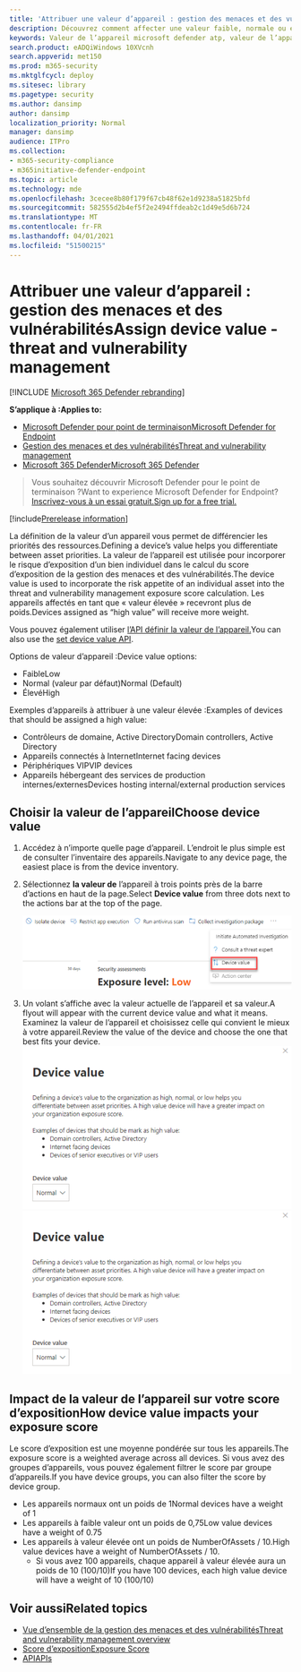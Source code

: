 ```yaml
---
title: 'Attribuer une valeur d’appareil : gestion des menaces et des vulnérabilités'
description: Découvrez comment affecter une valeur faible, normale ou élevée à un appareil pour vous aider à différencier les priorités des ressources.
keywords: Valeur de l’appareil microsoft defender atp, valeur de l’appareil de gestion des menaces et des vulnérabilités, appareils à valeur élevée, score d’exposition de la valeur de l’appareil
search.product: eADQiWindows 10XVcnh
search.appverid: met150
ms.prod: m365-security
ms.mktglfcycl: deploy
ms.sitesec: library
ms.pagetype: security
ms.author: dansimp
author: dansimp
localization_priority: Normal
manager: dansimp
audience: ITPro
ms.collection:
- m365-security-compliance
- m365initiative-defender-endpoint
ms.topic: article
ms.technology: mde
ms.openlocfilehash: 3cecee8b80f179f67cb48f62e1d9238a51825bfd
ms.sourcegitcommit: 582555d2b4ef5f2e2494ffdeab2c1d49e5d6b724
ms.translationtype: MT
ms.contentlocale: fr-FR
ms.lasthandoff: 04/01/2021
ms.locfileid: "51500215"
---
```

# <a name="assign-device-value---threat-and-vulnerability-management"></a><span data-ttu-id="681f5-104">Attribuer une valeur d’appareil : gestion des menaces et des vulnérabilités</span><span class="sxs-lookup"><span data-stu-id="681f5-104">Assign device value - threat and vulnerability management</span></span>

[!INCLUDE [Microsoft 365 Defender rebranding](../../includes/microsoft-defender.md)]

<span data-ttu-id="681f5-105">**S’applique à :**</span><span class="sxs-lookup"><span data-stu-id="681f5-105">**Applies to:**</span></span>

- [<span data-ttu-id="681f5-106">Microsoft Defender pour point de terminaison</span><span class="sxs-lookup"><span data-stu-id="681f5-106">Microsoft Defender for Endpoint</span></span>](https://go.microsoft.com/fwlink/?linkid=2154037)
- [<span data-ttu-id="681f5-107">Gestion des menaces et des vulnérabilités</span><span class="sxs-lookup"><span data-stu-id="681f5-107">Threat and vulnerability management</span></span>](next-gen-threat-and-vuln-mgt.md)
- [<span data-ttu-id="681f5-108">Microsoft 365 Defender</span><span class="sxs-lookup"><span data-stu-id="681f5-108">Microsoft 365 Defender</span></span>](https://go.microsoft.com/fwlink/?linkid=2118804)

> <span data-ttu-id="681f5-109">Vous souhaitez découvrir Microsoft Defender pour le point de terminaison ?</span><span class="sxs-lookup"><span data-stu-id="681f5-109">Want to experience Microsoft Defender for Endpoint?</span></span> [<span data-ttu-id="681f5-110">Inscrivez-vous à un essai gratuit.</span><span class="sxs-lookup"><span data-stu-id="681f5-110">Sign up for a free trial.</span></span>](https://www.microsoft.com/microsoft-365/windows/microsoft-defender-atp?ocid=docs-wdatp-portaloverview-abovefoldlink)

[!include[Prerelease information](../../includes/prerelease.md)]

<span data-ttu-id="681f5-111">La définition de la valeur d’un appareil vous permet de différencier les priorités des ressources.</span><span class="sxs-lookup"><span data-stu-id="681f5-111">Defining a device’s value helps you differentiate between asset priorities.</span></span> <span data-ttu-id="681f5-112">La valeur de l’appareil est utilisée pour incorporer le risque d’exposition d’un bien individuel dans le calcul du score d’exposition de la gestion des menaces et des vulnérabilités.</span><span class="sxs-lookup"><span data-stu-id="681f5-112">The device value is used to incorporate the risk appetite of an individual asset into the threat and vulnerability management exposure score calculation.</span></span> <span data-ttu-id="681f5-113">Les appareils affectés en tant que « valeur élevée » recevront plus de poids.</span><span class="sxs-lookup"><span data-stu-id="681f5-113">Devices assigned as “high value” will receive more weight.</span></span>

<span data-ttu-id="681f5-114">Vous pouvez également utiliser [l’API définir la valeur de l’appareil.](set-device-value.md)</span><span class="sxs-lookup"><span data-stu-id="681f5-114">You can also use the [set device value API](set-device-value.md).</span></span>

<span data-ttu-id="681f5-115">Options de valeur d’appareil :</span><span class="sxs-lookup"><span data-stu-id="681f5-115">Device value options:</span></span>

- <span data-ttu-id="681f5-116">Faible</span><span class="sxs-lookup"><span data-stu-id="681f5-116">Low</span></span>
- <span data-ttu-id="681f5-117">Normal (valeur par défaut)</span><span class="sxs-lookup"><span data-stu-id="681f5-117">Normal (Default)</span></span>
- <span data-ttu-id="681f5-118">Élevé</span><span class="sxs-lookup"><span data-stu-id="681f5-118">High</span></span>

<span data-ttu-id="681f5-119">Exemples d’appareils à attribuer à une valeur élevée :</span><span class="sxs-lookup"><span data-stu-id="681f5-119">Examples of devices that should be assigned a high value:</span></span>

- <span data-ttu-id="681f5-120">Contrôleurs de domaine, Active Directory</span><span class="sxs-lookup"><span data-stu-id="681f5-120">Domain controllers, Active Directory</span></span>
- <span data-ttu-id="681f5-121">Appareils connectés à Internet</span><span class="sxs-lookup"><span data-stu-id="681f5-121">Internet facing devices</span></span>
- <span data-ttu-id="681f5-122">Périphériques VIP</span><span class="sxs-lookup"><span data-stu-id="681f5-122">VIP devices</span></span>
- <span data-ttu-id="681f5-123">Appareils hébergeant des services de production internes/externes</span><span class="sxs-lookup"><span data-stu-id="681f5-123">Devices hosting internal/external production services</span></span>

## <a name="choose-device-value"></a><span data-ttu-id="681f5-124">Choisir la valeur de l’appareil</span><span class="sxs-lookup"><span data-stu-id="681f5-124">Choose device value</span></span>

1. <span data-ttu-id="681f5-125">Accédez à n’importe quelle page d’appareil. L’endroit le plus simple est de consulter l’inventaire des appareils.</span><span class="sxs-lookup"><span data-stu-id="681f5-125">Navigate to any device page, the easiest place is from the device inventory.</span></span>

2. <span data-ttu-id="681f5-126">Sélectionnez **la valeur de** l’appareil à trois points près de la barre d’actions en haut de la page.</span><span class="sxs-lookup"><span data-stu-id="681f5-126">Select **Device value** from three dots next to the actions bar at the top of the page.</span></span>

    ![Exemple de la valeur de l’appareil.](images/tvm-device-value-dropdown.png)

3. <span data-ttu-id="681f5-128">Un volant s’affiche avec la valeur actuelle de l’appareil et sa valeur.</span><span class="sxs-lookup"><span data-stu-id="681f5-128">A flyout will appear with the current device value and what it means.</span></span> <span data-ttu-id="681f5-129">Examinez la valeur de l’appareil et choisissez celle qui convient le mieux à votre appareil.</span><span class="sxs-lookup"><span data-stu-id="681f5-129">Review the value of the device and choose the one that best fits your device.</span></span>
<span data-ttu-id="681f5-130">![Exemple de volant de valeur d’appareil.](images/tvm-device-value-flyout.png)</span><span class="sxs-lookup"><span data-stu-id="681f5-130">![Example of the device value flyout.](images/tvm-device-value-flyout.png)</span></span>

## <a name="how-device-value-impacts-your-exposure-score"></a><span data-ttu-id="681f5-131">Impact de la valeur de l’appareil sur votre score d’exposition</span><span class="sxs-lookup"><span data-stu-id="681f5-131">How device value impacts your exposure score</span></span>

<span data-ttu-id="681f5-132">Le score d’exposition est une moyenne pondérée sur tous les appareils.</span><span class="sxs-lookup"><span data-stu-id="681f5-132">The exposure score is a weighted average across all devices.</span></span> <span data-ttu-id="681f5-133">Si vous avez des groupes d’appareils, vous pouvez également filtrer le score par groupe d’appareils.</span><span class="sxs-lookup"><span data-stu-id="681f5-133">If you have device groups, you can also filter the score by device group.</span></span>

- <span data-ttu-id="681f5-134">Les appareils normaux ont un poids de 1</span><span class="sxs-lookup"><span data-stu-id="681f5-134">Normal devices have a weight of 1</span></span>
- <span data-ttu-id="681f5-135">Les appareils à faible valeur ont un poids de 0,75</span><span class="sxs-lookup"><span data-stu-id="681f5-135">Low value devices have a weight of 0.75</span></span>
- <span data-ttu-id="681f5-136">Les appareils à valeur élevée ont un poids de NumberOfAssets / 10.</span><span class="sxs-lookup"><span data-stu-id="681f5-136">High value devices have a weight of NumberOfAssets / 10.</span></span>
    - <span data-ttu-id="681f5-137">Si vous avez 100 appareils, chaque appareil à valeur élevée aura un poids de 10 (100/10)</span><span class="sxs-lookup"><span data-stu-id="681f5-137">If you have 100 devices, each high value device will have a weight of 10 (100/10)</span></span>

## <a name="related-topics"></a><span data-ttu-id="681f5-138">Voir aussi</span><span class="sxs-lookup"><span data-stu-id="681f5-138">Related topics</span></span>

- [<span data-ttu-id="681f5-139">Vue d’ensemble de la gestion des menaces et des vulnérabilités</span><span class="sxs-lookup"><span data-stu-id="681f5-139">Threat and vulnerability management overview</span></span>](next-gen-threat-and-vuln-mgt.md)
- [<span data-ttu-id="681f5-140">Score d’exposition</span><span class="sxs-lookup"><span data-stu-id="681f5-140">Exposure Score</span></span>](tvm-exposure-score.md)
- [<span data-ttu-id="681f5-141">API</span><span class="sxs-lookup"><span data-stu-id="681f5-141">APIs</span></span>](next-gen-threat-and-vuln-mgt.md#apis)